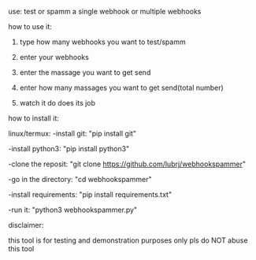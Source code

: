 use: 
  test or spamm a single webhook or multiple webhooks


how to use it:
1. type how many webhooks you want to test/spamm
   
2. enter your webhooks

4. enter the massage you want to get send

6. enter how many massages you want to get send(total number)

8. watch it do does its job


how to install it:

linux/termux:
  -install git: "pip install git"

  -install python3: "pip install python3"

  -clone the reposit: "git clone https://github.com/lubrj/webhookspammer"

  -go in the directory: "cd webhookspammer"

  -install requirements: "pip install requirements.txt"

  -run it: "python3 webhookspammer.py"


disclaimer:

  this tool is for testing and demonstration purposes only pls do NOT abuse this tool
